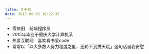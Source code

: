 ```yaml
---
title: 关于我
date: 2017-06-02 16:22:32
---
```

- 雪依旧&ensp;&ensp;前端程序员
- 2015年毕业于重庆大学计算机系
- 热爱互联网&ensp;&ensp;喜欢看书爱code
- 常常以「以大多数人努力程度之低，还轮不到拼天赋」这句话自我安慰